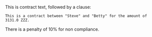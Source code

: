This is contract text, followed by a clause:
``` <clause name="agreement"/>
This is a contract between "Steve" and "Betty" for the amount of 3131.0 ZZZ.
```
There is a penalty of 10% for non compliance.